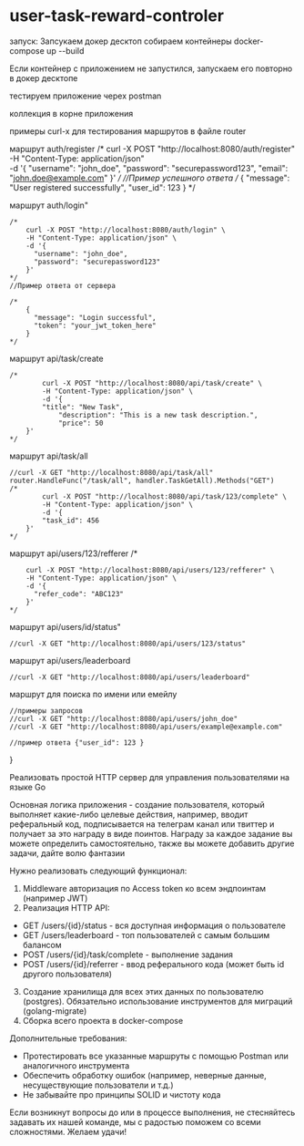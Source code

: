 # user-task-reward-controler

запуск:
Запсукаем докер десктоп
собираем контейнеры
docker-compose up --build

Если контейнер с приложением не запустился, запускаем его повторно в докер десктопе

тестируем приложение черех postman

коллекция в корне приложения



примеры curl-x для тестирования маршрутов в файле router


маршрут auth/register
	/*
			curl -X POST "http://localhost:8080/auth/register" \
			-H "Content-Type: application/json" \
			-d '{
			"username": "john_doe",
				"password": "securepassword123",
				"email": "john.doe@example.com"
		}'
	*/
	//Пример успешного ответа
	/*
		{
		  "message": "User registered successfully",
		  "user_id": 123
		}
	*/
	

маршрут auth/login"

	/*
		curl -X POST "http://localhost:8080/auth/login" \
		-H "Content-Type: application/json" \
		-d '{
		  "username": "john_doe",
		  "password": "securepassword123"
		}'
	*/
	//Пример ответа от сервера

	/*
		{
		  "message": "Login successful",
		  "token": "your_jwt_token_here"
		}
	*/




маршрут api/task/create

	/*
			curl -X POST "http://localhost:8080/api/task/create" \
			-H "Content-Type: application/json" \
			-d '{
			"title": "New Task",
				"description": "This is a new task description.",
				"price": 50
		}'
	*/

маршрут api/task/all

	//curl -X GET "http://localhost:8080/api/task/all"
	router.HandleFunc("/task/all", handler.TaskGetAll).Methods("GET")
	/*
			curl -X POST "http://localhost:8080/api/task/123/complete" \
			-H "Content-Type: application/json" \
			-d '{
			"task_id": 456
		}'
	*/

маршрут api/users/123/refferer
	/*

		curl -X POST "http://localhost:8080/api/users/123/refferer" \
		-H "Content-Type: application/json" \
		-d '{
		  "refer_code": "ABC123"
		}'
	*/

маршрут	api/users/id/status"

	//curl -X GET "http://localhost:8080/api/users/123/status"

маршрут	api/users/leaderboard

	//curl -X GET "http://localhost:8080/api/users/leaderboard"

маршрут для поиска по имени или емейлу

	//примеры запросов
	//curl -X GET "http://localhost:8080/api/users/john_doe"
	//curl -X GET "http://localhost:8080/api/users/example@example.com"

	//пример ответа {"user_id": 123 }
	
}



Реализовать простой HTTP сервер для управления пользователями на языке Go


Основная логика приложения - создание пользователя, который выполняет какие-либо целевые действия, например, вводит реферальный код, подписывается на телеграм канал или твиттер и получает за это награду в виде поинтов. Награду за каждое задание вы можете определить самостоятельно, также вы можете добавить другие задачи, дайте волю фантазии


Нужно реализовать следующий функционал:
1. Middleware авторизация по Access token ко всем эндпоинтам (например JWT)
2. Реализация HTTP API:
* GET /users/{id}/status - вся доступная информация о пользователе
* GET /users/leaderboard - топ пользователей с самым большим балансом
* POST /users/{id}/task/complete - выполнение задания
* POST /users/{id}/referrer - ввод реферального кода (может быть id другого пользователя)
3. Создание хранилища для всех этих данных по пользователю (postgres). Обязательно использование инструментов для миграций (golang-migrate)
4. Сборка всего проекта в docker-compose


Дополнительные требования:
* Протестировать все указанные маршруты с помощью Postman или аналогичного инструмента
* Обеспечить обработку ошибок (например, неверные данные, несуществующие пользователи и т.д.)
* Не забывайте про принципы SOLID и чистоту кода


Если возникнут вопросы до или в процессе выполнения, не стесняйтесь задавать их нашей команде, мы с радостью поможем со всеми сложностями. Желаем удачи!
